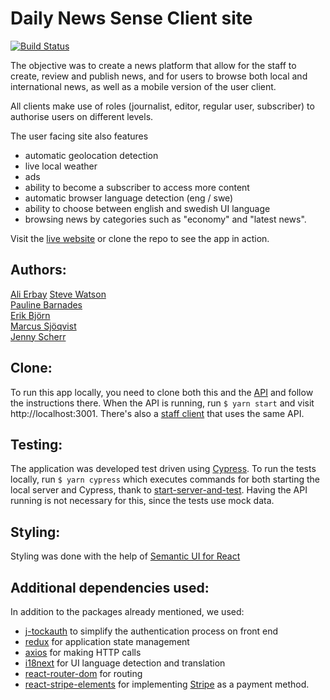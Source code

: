 # Daily News Sense Client site

 [![Build Status](https://semaphoreci.com/api/v1/jysmys/newsroom_client-april-2020/branches/development/badge.svg)](https://semaphoreci.com/jysmys/newsroom_client-april-2020)


The objective was to create a news platform that allow for the staff to create, review and publish news, and for users to browse both local and international news, as well as a mobile version of the user client.

All clients make use of roles (journalist, editor, regular user, subscriber) to authorise users on different levels.

The user facing site also features 
* automatic geolocation detection
* live local weather
* ads 
* ability to become a subscriber to access more content
* automatic browser language detection (eng / swe)
* ability to choose between english and swedish UI language
* browsing news by categories such as "economy" and "latest news".

Visit the [live website](http://dailynewssense.netlify.app) or clone the repo to see the app in action.


## Authors:

[Ali Erbay](https://github.com/kermit-klein)
[Steve Watson](https://github.com/designerofthing)  
[Pauline Barnades](https://github.com/PaulineBA)  
[Erik Björn](https://github.com/erikbjoern)  
[Marcus Sjöqvist](https://github.com/viamarcus)  
[Jenny Scherr](https://github.com/jysmys)  


## Clone:

To run this app locally, you need to clone both this and the [API](https://github.com/kermit-klein/newsroom_api-april-2020) and follow the instructions there. When the API is running, run `$ yarn start` and visit http://localhost:3001. There's also a [staff client](https://github.com/erikbjoern/newsroom_staff-april-2020) that uses the same API.

## Testing:

The application was developed test driven using [Cypress](https://cypress.io). To run the tests locally, run `$ yarn cypress` which executes commands for both starting the local server and Cypress, thank to [start-server-and-test](https://github.com/bahmutov/start-server-and-test#readme). Having the API running is not necessary for this, since the tests use mock data.

## Styling:

Styling was done with the help of [Semantic UI for React](https://react.semantic-ui.com/)

## Additional dependencies used:

In addition to the packages already mentioned, we used:
* [j-tockauth](https://github.com/Eth3rnit3/j-tockauth#readme) to simplify the authentication process on front end
* [redux](https://redux.js.org/introduction/getting-started) for application state management
* [axios](https://github.com/axios/axios#readme) for making HTTP calls
* [i18next](https://react.i18next.com/) for UI language detection and translation
* [react-router-dom](https://github.com/ReactTraining/react-router/tree/master/packages/react-router-dom#readme) for routing
* [react-stripe-elements](https://github.com/stripe/react-stripe-elements#readme) for implementing [Stripe](https://stripe.com/en-se?utm_campaign=paid_brand-SE_se_Search_Brand_Stripe-6498153775&utm_medium=cpc&utm_source=google&ad_content=382002499158&utm_term=stripe&utm_matchtype=e&utm_adposition=&utm_device=c&gclid=CjwKCAjwrvv3BRAJEiwAhwOdM0LlI0h39LjMm9hii6WmFv3OqXkl8XI2WP4GBDJEwXrMOCv6olZ4QxoCuzUQAvD_BwE) as a payment method.
